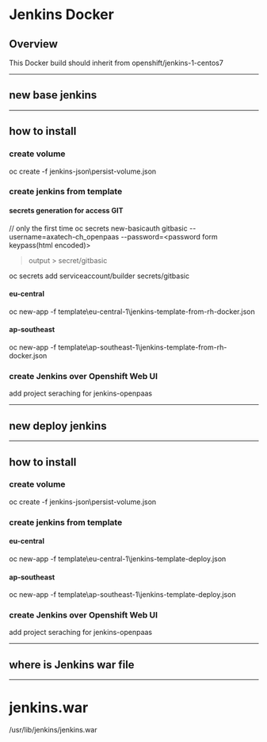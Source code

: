 # Jenkins Docker

##  Overview
This Docker build should inherit from openshift/jenkins-1-centos7


**********
## new base jenkins
**********
## how to install
### create volume
oc create -f jenkins-json\persist-volume.json

### create jenkins from template
#### secrets generation for access GIT
// only the first time
oc secrets new-basicauth gitbasic --username=axatech-ch_openpaas --password=<password form keypass(html encoded)>
> output > secret/gitbasic

oc secrets add serviceaccount/builder secrets/gitbasic

#### eu-central
oc new-app -f template\eu-central-1\jenkins-template-from-rh-docker.json
#### ap-southeast
oc new-app -f template\ap-southeast-1\jenkins-template-from-rh-docker.json

### create Jenkins over Openshift Web UI
add project
seraching for jenkins-openpaas

**********
## new deploy jenkins
**********
## how to install
### create volume
oc create -f jenkins-json\persist-volume.json

### create jenkins from template
#### eu-central
oc new-app -f template\eu-central-1\jenkins-template-deploy.json
#### ap-southeast
oc new-app -f template\ap-southeast-1\jenkins-template-deploy.json

### create Jenkins over Openshift Web UI
add project
seraching for jenkins-openpaas

*************
## where is Jenkins war file
*************
# jenkins.war
/usr/lib/jenkins/jenkins.war